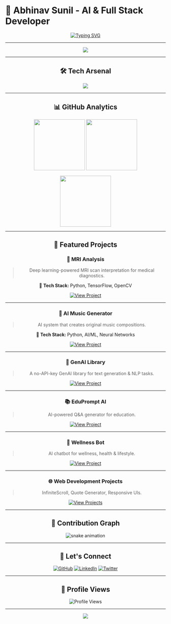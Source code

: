 # 🚀 Abhinav Sunil - AI & Full Stack Developer  

<div align="center">

<!-- Typing SVG Animation -->
[![Typing SVG](https://readme-typing-svg.herokuapp.com?font=Fira+Code&size=28&duration=3000&pause=800&color=58A6FF&center=true&vCenter=true&width=800&lines=👋+Hello!+I'm+Abhinav+Sunil;🚀+AI+%26+Full-Stack+Developer;✨+Open+Source+Contributor;🌟+Building+Future+With+AI+%26+ML)](https://git.io/typing-svg)

---

<!-- Animated Wave Banner -->
<img src="https://capsule-render.vercel.app/api?type=waving&color=58a6ff&height=120&section=header&text=Welcome!&fontSize=40&fontColor=ffffff&animation=fadeIn&fontAlignY=35"/>

---

## 🛠️ Tech Arsenal

<p align="center">
  <img src="https://skillicons.dev/icons?i=python,js,react,nodejs,tensorflow,opencv,sklearn,java,html,css,git,github,mysql&theme=dark" />
</p>

---

## 📊 GitHub Analytics  

<p align="center">
  <img src="https://github-readme-stats.vercel.app/api?username=iamAbhinav01&show_icons=true&theme=tokyonight&hide_border=true&bg_color=0d1117&title_color=58a6ff&text_color=8b949e&icon_color=58a6ff" height="160"/>
  <img src="https://github-readme-streak-stats.herokuapp.com/?user=iamAbhinav01&theme=tokyonight&hide_border=true&background=0d1117&stroke=58a6ff&ring=58a6ff&fire=ff6b6b&currStreakNum=8b949e&sideNums=8b949e&currStreakLabel=58a6ff&sideLabels=8b949e&dates=8b949e" height="160"/>
</p>

<p align="center">
  <img src="https://github-readme-stats.vercel.app/api/top-langs/?username=iamAbhinav01&layout=compact&theme=tokyonight&hide_border=true&bg_color=0d1117&title_color=58a6ff&text_color=8b949e" height="160"/>
</p>

---

## 🌟 Featured Projects  

### 🧠 MRI Analysis  
> Deep learning-powered MRI scan interpretation for medical diagnostics.  

🔧 **Tech Stack:** Python, TensorFlow, OpenCV  

[![View Project](https://img.shields.io/badge/View_Project-667eea?style=for-the-badge&logo=github&logoColor=white)](https://github.com/IamAbhinav01/MRI_ANALYSIS)

---

### 🎵 AI Music Generator  
> AI system that creates original music compositions.  

🔧 **Tech Stack:** Python, AI/ML, Neural Networks  

[![View Project](https://img.shields.io/badge/View_Project-f093fb?style=for-the-badge&logo=github&logoColor=white)](https://github.com/IamAbhinav01/AI-MUSIC-GENERATOR)

---

### 🤖 GenAI Library  
> A no-API-key GenAI library for text generation & NLP tasks.  

[![View Project](https://img.shields.io/badge/View_Project-4facfe?style=for-the-badge&logo=github&logoColor=white)](https://github.com/IamAbhinav01/GenAI)

---

### 📚 EduPrompt AI  
> AI-powered Q&A generator for education.  

[![View Project](https://img.shields.io/badge/View_Project-fa709a?style=for-the-badge&logo=github&logoColor=white)](https://github.com/IamAbhinav01/EduPrompt-AI)

---

### 🏥 Wellness Bot  
> AI chatbot for wellness, health & lifestyle.  

[![View Project](https://img.shields.io/badge/View_Project-a8edea?style=for-the-badge&logo=github&logoColor=white)](https://github.com/IamAbhinav01/WellnessBot)

---

### 🌐 Web Development Projects  
> InfiniteScroll, Quote Generator, Responsive UIs.  

[![View Projects](https://img.shields.io/badge/View_Projects-ffecd2?style=for-the-badge&logo=github&logoColor=black)](https://github.com/IamAbhinav01/InfiniteScroll)

---

## 🐍 Contribution Graph  

<p align="center">
  <img src="https://github.com/iamAbhinav01/iamAbhinav01/blob/output/github-contribution-grid-snake.svg" alt="snake animation"/>
</p>

---

## 🤝 Let's Connect  

[![GitHub](https://img.shields.io/badge/GitHub-100000?style=for-the-badge&logo=github&logoColor=white)](https://github.com/iamAbhinav01)
[![LinkedIn](https://img.shields.io/badge/LinkedIn-0077B5?style=for-the-badge&logo=linkedin&logoColor=white)](https://www.linkedin.com/in/abhinav-sunil-870184279/)
[![Twitter](https://img.shields.io/badge/Twitter-1DA1F2?style=for-the-badge&logo=twitter&logoColor=white)](https://twitter.com/iamAbhinav01)

---

## 👀 Profile Views  

![Profile Views](https://komarev.com/ghpvc/?username=iamAbhinav01&style=flat-square&color=blue)

---

<!-- Animated Footer -->
<img src="https://capsule-render.vercel.app/api?type=waving&color=58a6ff&height=100&section=footer"/>

</div>
